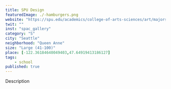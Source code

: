 ```yaml
---
title: SPU Design
featuredImage: ./-hamburgers.png
website: "https://spu.edu/academics/college-of-arts-sciences/art/majors-programs/visual-communication"
twit: ""
inst: "spac_gallery"
category: "S"
city: "Seattle"
neighborhood: "Queen Anne"
size: "Large (41-100)"
place: [-122.36184640049403,47.64919413186127]
tags:
    - school
published: true
---
```


Description
